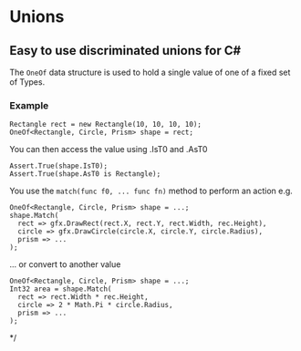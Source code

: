 # Unions

## Easy to use discriminated unions for C#

The `OneOf` data structure is used to hold a single value of one of a fixed set of Types.

###  Example

    Rectangle rect = new Rectangle(10, 10, 10, 10);  
    OneOf<Rectangle, Circle, Prism> shape = rect;

You can then access the value using .IsT0 and .AsT0

    Assert.True(shape.IsT0);  
    Assert.True(shape.AsT0 is Rectangle);

You use the `match(func f0, ... func fn)` method to perform an action e.g.

    OneOf<Rectangle, Circle, Prism> shape = ...;
    shape.Match(
      rect => gfx.DrawRect(rect.X, rect.Y, rect.Width, rec.Height), 
      circle => gfx.DrawCircle(circle.X, circle.Y, circle.Radius),
      prism => ... 
    ); 

... or convert to another value

    OneOf<Rectangle, Circle, Prism> shape = ...;
    Int32 area = shape.Match(
      rect => rect.Width * rec.Height, 
      circle => 2 * Math.Pi * circle.Radius,
      prism => ... 
    ); 

*/
